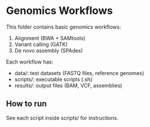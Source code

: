 # Genomics Workflows

This folder contains basic genomics workflows:

1. Alignment (BWA + SAMtools)
2. Variant calling (GATK)
3. De novo assembly (SPAdes)

Each workflow has:
- data/: test datasets (FASTQ files, reference genomes)
- scripts/: executable scripts (.sh)
- results/: output files (BAM, VCF, assemblies)

## How to run
See each script inside scripts/ for instructions.
